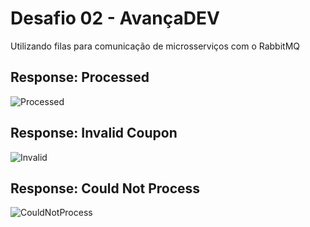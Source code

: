 # Desafio 02 - AvançaDEV
Utilizando filas para comunicação de microsserviços com o RabbitMQ
## Response: Processed
![Processed](https://user-images.githubusercontent.com/45896324/98453055-ccec0280-2133-11eb-8106-70d83df3778e.png)

## Response: Invalid Coupon
![Invalid](https://user-images.githubusercontent.com/45896324/98453120-5996c080-2134-11eb-98fa-3f9d8f1e65c2.png)

## Response: Could Not Process
![CouldNotProcess](https://user-images.githubusercontent.com/45896324/98453147-b8f4d080-2134-11eb-95bb-219b5ea295b2.png)

